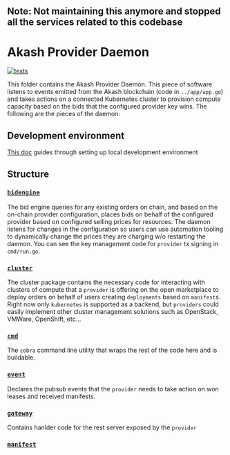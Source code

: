 ## Note: Not maintaining this anymore and stopped all the services related to this codebase

# Akash Provider Daemon

[![tests](https://github.com/akash-network/provider/actions/workflows/tests.yaml/badge.svg)](https://github.com/akash-network/provider/actions/workflows/tests.yaml)

This folder contains the Akash Provider Daemon. This piece of software listens to events emitted from the Akash blockchain (code in `../app/app.go`) and takes actions on a connected Kubernetes cluster to provision compute capacity based on the bids that the configured provider key wins. The following are the pieces of the daemon:

## Development environment

[This doc](https://github.com/akash-network/node/blob/master/_docs/development-environment.md) guides through setting up local development environment 

## Structure

### [`bidengine`](./bidengine)

The bid engine queries for any existing orders on chain, and based on the on-chain provider configuration, places bids on behalf of the configured provider based on configured selling prices for resources. The daemon listens for changes in the configuration so users can use automation tooling to dynamically change the prices they are charging w/o restarting the daemon. You can see the key management code for `provider` tx signing in `cmd/run.go`.

### [`cluster`](./cluster)

The cluster package contains the necessary code for interacting with clusters of compute that a `provider` is offering on the open marketplace to deploy orders on behalf of users creating `deployments` based on `manifest`s. Right now only `kubernetes` is supported as a backend, but `providers` could easily implement other cluster management solutions such as OpenStack, VMWare, OpenShift, etc...

### [`cmd`](./cmd)

The `cobra` command line utility that wraps the rest of the code here and is buildable.

### [`event`](./event)

Declares the pubsub events that the `provider` needs to take action on won leases and received manifests.

### [`gateway`](./gateway)

Contains hanlder code for the rest server exposed by the `provider`

### [`manifest`](./manifest)
